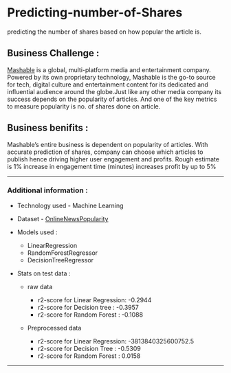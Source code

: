 # Predicting-number-of-Shares

predicting the number of shares based on how popular the article is.

## Business Challenge :

[Mashable](www.mashable.com) is a global, multi-platform media and entertainment company. Powered by its own proprietary technology, Mashable is the go-to source for tech, digital culture and entertainment content for its dedicated and influential audience around the globe.Just like any other media company its success depends on the popularity of articles.  And one of the key metrics to measure popularity is no. of shares done on article.

## Business benifits :
Mashable’s entire business is dependent on popularity of articles. With accurate prediction of shares, company can choose which articles to publish hence driving higher user engagement and profits.  Rough estimate is 1% increase in engagement time (minutes) increases profit by up to 5%

---
### Additional information :

- Technology used - Machine Learning
- Dataset - [OnlineNewsPopularity](https://github.com/JVedant/Predicting-number-of-Shares/blob/master/dataset/OnlineNewsPopularity.csv)
- Models used :
  - LinearRegression
  - RandomForestRegressor
  - DecisionTreeRegressor
  
- Stats on test data :

  - raw data
    - r2-score for Linear Regression:  -0.2944
    - r2-score for Decision tree :  -0.3957
    - r2-score for Random Forest :  -0.1088
   
  - Preprocessed data
    - r2-score for Linear Regression:  -3813840325600752.5
    - r2-score for Decision Tree :  -0.5309
    - r2-score for Random Forest :  0.0158
  
---
